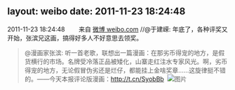 layout: weibo
date: 2011-11-23 18:24:48
---
2011-11-23 18:24:48  &nbsp;&nbsp;&nbsp;&nbsp;&nbsp;&nbsp; 来自 <a href="http://weibo.com/" rel="nofollow">微博 weibo.com</a>
//@于建嵘: 年底了，各种评奖又开始，张滨兄这画，搞得好多人不好意思去领奖。
>  @漫画家张滨: 听一首老歌，联想出一篇漫画：在那劣币得宠的地方，是假货横行的市场。名牌受冷落正品被矮化，山寨走红注水专家风光。啊，劣币得宠的地方，无论假冒伪劣还是烂仔，都能挂上金啥奖章……这旋律挺不错的。——今天本报评论版漫画：http://t.cn/SyobBb ​​​
>  ![图片](https://ww4.sinaimg.cn/large/7001590ajw1dndw21b8cpj.jpg)

